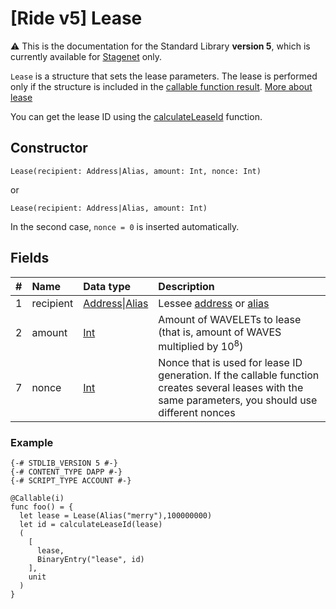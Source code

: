 # [Ride v5] Lease

:warning: This is the documentation for the Standard Library **version 5**, which is currently available for [Stagenet](/en/blockchain/blockchain-network/) only.

`Lease` is a structure that sets the lease parameters. The lease is performed only if the structure is included in the [callable function result](/en/ride/v5/functions/callable-function#invocation-result-2). [More about lease](/en/blockchain/leasing)

You can get the lease ID using the [calculateLeaseId](/en/ride/v5/functions/built-in-functions/blockchain-functions#calculateleaseid) function.

## Constructor

```ride
Lease(recipient: Address|Alias, amount: Int, nonce: Int)
```

or

```ride
Lease(recipient: Address|Alias, amount: Int)
```

In the second case, `nonce = 0` is inserted automatically.


## Fields

| # | Name | Data type | Description |
| :--- | :--- | :--- | :--- |
| 1 | recipient | [Address](/en/ride/v5/structures/common-structures/address)&#124;[Alias](/en/ride/v5/structures/common-structures/alias) | Lessee [address](/en/blockchain/account/address) or [alias](/en/blockchain/account/alias) |
| 2 | amount | [Int](/en/ride/v5/data-types/int) | Amount of WAVELETs to lease (that is, amount of WAVES multiplied by 10<sup>8</sup>)
| 7 | nonce | [Int](/en/ride/v5/data-types/int) | Nonce that is used for lease ID generation. If the callable function creates several leases with the same parameters, you should use different nonces |

### Example

```
{-# STDLIB_VERSION 5 #-}
{-# CONTENT_TYPE DAPP #-}
{-# SCRIPT_TYPE ACCOUNT #-}
  
@Callable(i)
func foo() = {
  let lease = Lease(Alias("merry"),100000000)
  let id = calculateLeaseId(lease)
  (
    [
      lease,
      BinaryEntry("lease", id)
    ],
    unit
  )
}
```
